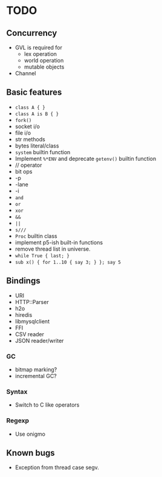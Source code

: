 TODO
====

## Concurrency

 * GVL is required for
   * lex operation
   * world operation
   * mutable objects
 * Channel

## Basic features

 * `class A { }`
 * `class A is B { }`
 * `fork()`
 * socket i/o
 * file i/o
 * str methods
 * bytes literal/class
 * `system` builtin function
 * Implement `%*ENV` and deprecate `getenv()` builtin function
 * // operator
 * bit ops
 * -p
 * -lane
 * -i
 * `and`
 * `or`
 * `xor`
 * `&&`
 * `||`
 * `s///`
 * `Proc` builtin class
 * implement p5-ish built-in functions
 * remove thread list in universe.
 * `while True { last; }`
 * `sub x() { for 1..10 { say 3; } }; say 5`

## Bindings

 * URI
 * HTTP::Parser
 * h2o
 * hiredis
 * libmysqlclient
 * FFI
 * CSV reader
 * JSON reader/writer

### GC

 * bitmap marking?
 * incremental GC?

### Syntax

 * Switch to C like operators

### Regexp

 * Use onigmo

## Known bugs

 * Exception from thread case segv.


